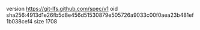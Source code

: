 version https://git-lfs.github.com/spec/v1
oid sha256:4913d1e26fb5d8e456d51530879e505726a9033c00f0aea23b481ef1b038cef4
size 1708

